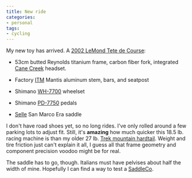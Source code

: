 ```yaml
---
title: New ride
categories:
- personal
tags:
- cycling
---
```


My new toy has arrived.  A [2002 LeMond Tete de
Course][1]:


   [1]: http://www.roadbikereview.com/2002+Road+Bike/LeMond+Bicycles+Tete+de+Course/PRD_101436_4229crx.aspx



  * 53cm butted Reynolds titanium frame, carbon fiber fork, integrated [Cane Creek][2] headset.


  * Factory [ITM][3] Mantis aluminum stem, bars, and seatpost


  * Shimano [WH-7700][4] wheelset


  * Shimano [PD-7750][5] pedals


  * [Selle][6] San Marco Era saddle

I don't have road shoes yet, so no long rides.  I've only rolled around a few parking lots to adjust fit.  Still, it's **amazing** how much quicker this 18.5 lb. racing machine is than my older 27 lb. [Trek mountain hardtail][7].  Weight and tire friction just can't explain it all, I guess all that frame geometry and component precision voodoo might be for real.

   [2]: http://www.canecreek.com/
   [3]: http://www.itm.it/
   [4]: http://www.roadbikereview.com/Wheelsets/Shimano+WH-7700+Dura-Ace/PRD_28419_2490crx.aspx
   [5]: http://www.roadbikereview.com/Pedals/Shimano+PD-7750/PRD_143274_2503crx.aspx
   [6]: http://www.selleitalia.com/
   [7]: http://www.mtbr.com/reviews/Bike_hardtail/product_77430.shtml

The saddle has to go, though.  Italians must have pelvises about half the width of mine.  Hopefully I can find a way to test a [SaddleCo][8].

   [8]: http://www.saddleco.com/flowmain.html

